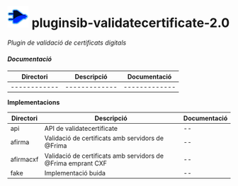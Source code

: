 # ![Logo](https://github.com/GovernIB/maven/raw/binaris/pluginsib/projectinfo_Attachments/icon.jpg) pluginsib-validatecertificate-2.0
*Plugin de validació de certificats digitals*

#### ***Documentació***

Directori | Descripció | Documentació
------------ | ------------- | -------------
------------ | ------------- | -------------

**Implementacions**

Directori | Descripció | Documentació
------------ | ------------- | -------------
api | API de validatecertificate | --
afirma | Validació de certificats amb servidors de @Frima | -- 
afirmacxf | Validació de certificats amb servidors de @Frima emprant CXF | --
fake | Implementació buida | --

